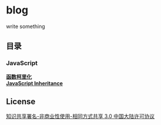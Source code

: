 # blog
write something
## 目录
### JavaScript
[**函数柯里化**](https://github.com/draculapile/blog/issues/1)<br />
[**JavaScript Inheritance**](https://github.com/draculapile/blog/issues/2)

## License
[知识共享署名-非商业性使用-相同方式共享 3.0 中国大陆许可协议](https://creativecommons.org/licenses/by-nc-sa/3.0/cn/)
